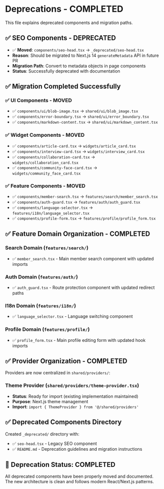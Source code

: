 # Deprecations - COMPLETED

This file explains deprecated components and migration paths.

## ✅ SEO Components - DEPRECATED
- ✅ **Moved**: `components/seo-head.tsx` → `_deprecated/seo-head.tsx`
- **Reason**: Should be migrated to Next.js 14 `generateMetadata` API in future PR
- **Migration Path**: Convert to metadata objects in page components
- **Status**: Successfully deprecated with documentation

## ✅ Migration Completed Successfully

### ✅ UI Components - MOVED
- ✅ `components/ui/blob-image.tsx` → `shared/ui/blob_image.tsx`
- ✅ `components/error-boundary.tsx` → `shared/ui/error_boundary.tsx`
- ✅ `components/markdown-content.tsx` → `shared/ui/markdown_content.tsx`

### ✅ Widget Components - MOVED
- ✅ `components/article-card.tsx` → `widgets/article_card.tsx`
- ✅ `components/interview-card.tsx` → `widgets/interview_card.tsx`
- ✅ `components/collaboration-card.tsx` → `widgets/collaboration_card.tsx`
- ✅ `components/community-face-card.tsx` → `widgets/community_face_card.tsx`

### ✅ Feature Components - MOVED
- ✅ `components/member-search.tsx` → `features/search/member_search.tsx`
- ✅ `components/auth-guard.tsx` → `features/auth/auth_guard.tsx`
- ✅ `components/language-selector.tsx` → `features/i18n/language_selector.tsx`
- ✅ `components/profile-form.tsx` → `features/profile/profile_form.tsx`

## ✅ Feature Domain Organization - COMPLETED

### Search Domain (`features/search/`)
- ✅ `member_search.tsx` - Main member search component with updated imports

### Auth Domain (`features/auth/`)
- ✅ `auth_guard.tsx` - Route protection component with updated redirect paths

### I18n Domain (`features/i18n/`)
- ✅ `language_selector.tsx` - Language switching component

### Profile Domain (`features/profile/`)
- ✅ `profile_form.tsx` - Main profile editing form with updated hook imports

## ✅ Provider Organization - COMPLETED
Providers are now centralized in `shared/providers/`:

### Theme Provider (`shared/providers/theme-provider.tsx`)
- **Status**: Ready for import (existing implementation maintained)
- **Purpose**: Next.js theme management
- **Import**: `import { ThemeProvider } from '@/shared/providers'`

## ✅ Deprecated Components Directory
Created `_deprecated/` directory with:
- ✅ `seo-head.tsx` - Legacy SEO component
- ✅ `README.md` - Deprecation guidelines and migration instructions

## 🎉 Deprecation Status: COMPLETED
All deprecated components have been properly moved and documented. The new architecture is clean and follows modern React/Next.js patterns.
